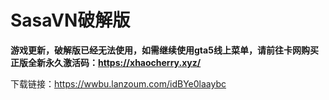 # SasaVN破解版


**游戏更新，破解版已经无法使用，如需继续使用gta5线上菜单，请前往卡网购买正版全新永久激活码：https://xhaocherry.xyz/**

下载链接：https://wwbu.lanzoum.com/idBYe0laaybc